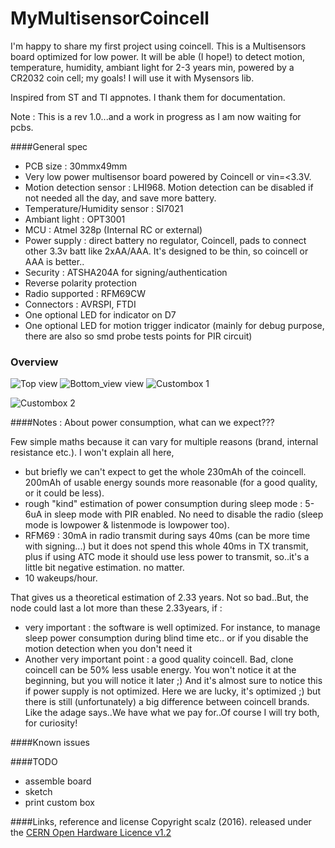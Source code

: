 # MyMultisensorCoincell

I'm happy to share my first project using coincell. This is a Multisensors board optimized for low power. 
It will be able (I hope!) to detect motion, temperature, humidity, ambiant light for 2-3 years min, powered by a CR2032 coin cell; my goals! 
I will use it with Mysensors lib.	
	
Inspired from ST and TI appnotes. I thank them for documentation.
	
Note : This is a rev 1.0...and a work in progress as I am now waiting for pcbs.


####General spec

- PCB size : 30mmx49mm
- Very low power multisensor board powered by Coincell or vin=<3.3V.
- Motion detection sensor : LHI968. Motion detection can be disabled if not needed all the day, and save more battery.
- Temperature/Humidity sensor : SI7021
- Ambiant light : OPT3001
- MCU : Atmel 328p (Internal RC or external)
- Power supply : direct battery no regulator, Coincell, pads to connect other 3.3v batt like 2xAA/AAA. It's designed to be thin, so coincell or AAA is better..
- Security : ATSHA204A for signing/authentication
- Reverse polarity protection
- Radio supported : RFM69CW 
- Connectors : AVRSPI, FTDI
- One optional LED for indicator on D7
- One optional LED for motion trigger indicator (mainly for debug purpose, there are also so smd probe tests points for PIR circuit)

### Overview 
 
<img src="https://raw.githubusercontent.com/scalz/MySensors-HW/development/MyMultisensorCoincell/img/top_view.jpg" alt="Top view">    

<img src="https://raw.githubusercontent.com/scalz/MySensors-HW/development/MyMultisensorCoincell/img/bottom_view.jpg" alt="Bottom_view view">

<img src="https://raw.githubusercontent.com/scalz/MySensors-HW/development/MyMultisensorCoincell/img/custombox_1.jpg" alt="Custombox 1">

<img src="https://raw.githubusercontent.com/scalz/MySensors-HW/development/MyMultisensorCoincell/img/custombox_2.jpg" alt="Custombox 2">&nbsp;

####Notes : About power consumption, what can we expect???

Few simple maths because it can vary for multiple reasons (brand, internal resistance etc.). I won't explain all here, 
- but briefly we can't expect to get the whole 230mAh of the coincell. 200mAh of usable energy sounds more reasonable (for a good quality, or it could be less). 
- rough "kind" estimation of power consumption during sleep mode : 5-6uA in sleep mode with PIR enabled. No need to disable the radio (sleep mode is lowpower & listenmode is lowpower too).
- RFM69 : 30mA in radio transmit during says 40ms (can be more time with signing...) but it does not spend this whole 40ms in TX transmit, plus if using ATC mode it should use less power to transmit, so..it's a little bit negative estimation. no matter. 
- 10 wakeups/hour. 

That gives us a theoretical estimation of 2.33 years. Not so bad..But, the node could last a lot more than these 2.33years, if :
- very important : the software is well optimized. For instance, to manage sleep power consumption during blind time etc.. or if you disable the motion detection when you don't need it
- Another very important point : a good quality coincell. Bad, clone coincell can be 50% less usable energy. You won't notice it at the beginning, but you will notice it later ;) And it's almost sure to notice this if power supply is not optimized. Here we are lucky, it's optimized ;) but there is still (unfortunately) a big difference between coincell brands. Like the adage says..We have what we pay for..Of course I will try both, for curiosity!


####Known issues 


####TODO 
- assemble board 
- sketch
- print custom box


####Links, reference and license 
Copyright scalz (2016). released under the [CERN Open Hardware Licence v1.2](http://ohwr.org/cernohl)



